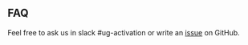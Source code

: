 ## FAQ

Feel free to ask us in slack #ug-activation or write an <a href="https://github.com/AutoScout24/showcar-ui/issues/new" target="_blank">issue</a> on GitHub.
